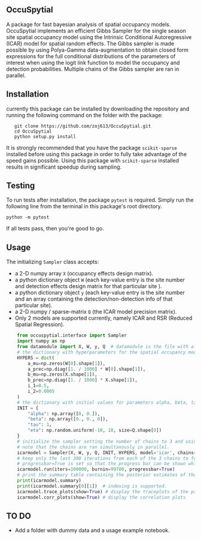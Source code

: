 OccuSpytial
-----------

A package for fast bayesian analysis of spatial occupancy models. OccuSpytial implements an efficient Gibbs Sampler for the single season site spatial occupancy model using the Intrinsic Conditional Autoregressive (ICAR) model for spatial random effects. The Gibbs sampler is made possible by using Polya-Gamma data-augmentation to obtain closed form expressions for the full conditional distributions of the parameters of interest when using the logit link function to model the occupancy and detection probabilities. Multiple chains of the Gibbs sampler are ran in parallel.

Installation
------------
currently this package can be installed by downloading the repository and running the following command on the folder with the package:
```
   git clone https://github.com/zoj613/OccuSpytial.git
   cd OccuSpytial
   python setup.py install
```
 
It is strongly recommended that you have the package `scikit-sparse` installed before using this package in order to fully take advantage of the speed gains possible. Using this package with `scikit-sparse` installed results in significant speedup during sampling.

Testing
-------
To run tests after installation, the package `pytest` is required. Simply run
the following line from the terminal in this package's root directory.
```
python -m pytest
```
If all tests pass, then you're good to go.

Usage
-----
The initializing `Sampler` class accepts:

* a 2-D numpy array `X` (occupancy effects design matrix).
* a python dictionary object `W` (each key-value entry is the site number and detection effects design matrix for that particular site ).
* a python dictionary object `y` (each key-value entry is the site number and an array containing the detection/non-detection info of that particular site).
* a 2-D numpy / sparse-matrix `Q` (the ICAR model precision matrix).
* Only 2 models are supported currently, namely ICAR and RSR (Reduced Spatial Regression).
```python
    from occuspytial.interface import Sampler
    import numpy as np
    from datamodule import X, W, y, Q  # datamodule is the file with all the arrays X, W, y and Q
    # the dictionary with hyperparameters for the spatial occupancy model
    HYPERS = dict(
        a_mu=np.zeros(W[0].shape[1]),
        a_prec=np.diag([1. / 1000] * W[0].shape[1]),
        b_mu=np.zeros(X.shape[1]),
        b_prec=np.diag([1. / 1000] * X.shape[1]),
        i_1=0.5,
        i_2=0.0005
    )
    # the dictionary with initial values for parameters alpha, beta, tau & eta
    INIT = {
        "alpha": np.array([0, 0.]),
        "beta": np.array([0., 0., 0]),
        "tau": 1,
        "eta": np.random.uniform(-10, 10, size=Q.shape[0])
    }
    # initialize the sampler setting the number of chains to 3 and using the icar model for the spatial random effects
    # note that the chains are ran simultanously in parallel.
    icarmodel = Sampler(X, W, y, Q, INIT, HYPERS, model='icar', chains=3)
    # keep only the last 300 iterations from each of the 3 chains to form a chain with 900 samples per parameter.
    # progressbar=True is set so that the progress bar can be shown while the sampler is running.
    icarmodel.run(iters=100000, burnin=99700, progressbar=True)
    # print the summary table containing the posterior estimates of the parameters, their standard errors and convergence diagnostics info
    print(icarmodel.summary)
    print(icarmodel.summary[0][1])  # indexing is supported.
    icarmodel.trace_plots(show=True) # display the traceplots of the parameters 
    icarmodel.corr_plots(show=True) # display the correlation plots
 ```
TO DO
-----
* Add a folder with dummy data and a usage example notebook.
